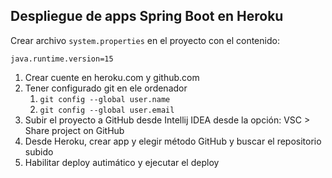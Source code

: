 ## Despliegue de apps Spring Boot en Heroku

Crear archivo `system.properties` en el proyecto con el contenido:

```
java.runtime.version=15
```

1. Crear cuente en heroku.com y github.com
2. Tener configurado git en ele ordenador
   1. `git config --global user.name`
   2. `git config --global user.email`
3. Subir el proyecto a GitHub desde Intellij IDEA desde la opción: VSC > Share project on GitHub
4. Desde Heroku, crear app y elegir método GitHub y buscar el repositorio subido
5. Habilitar deploy autimático y ejecutar el deploy


